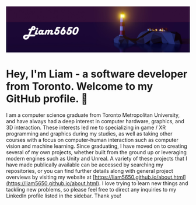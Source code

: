 [![header](./banner.jpg)](https://liam5650.github.io/)

# Hey, I'm Liam - a software developer from Toronto. Welcome to my GitHub profile. 👋

I am a computer science graduate from Toronto Metropolitan University, and have always had a deep interest in computer hardware, graphics, and 3D interaction. These interests led me to specializing in game / XR programming and graphics during my studies, as well as taking other courses with a focus on computer-human interaction such as computer vision and machine learning. Since graduating, I have moved on to creating several of my own projects, whether built from the ground up or leveraging modern engines such as Unity and Unreal. A variety of these projects that I have made publically available can be accessed by searching my repositories, or you can find further details along with general project overviews by visiting my website at [https://liam5650.github.io/about.html](https://liam5650.github.io/about.html). I love trying to learn new things and tackling new problems, so please feel free to direct any inquiries to my LinkedIn profile listed in the sidebar. Thank you!
<!--
**Liam5650/Liam5650** is a ✨ _special_ ✨ repository because its `README.md` (this file) appears on your GitHub profile.

Here are some ideas to get you started:

- 🔭 I’m currently working on ...
- 🌱 I’m currently learning ...
- 👯 I’m looking to collaborate on ...
- 🤔 I’m looking for help with ...
- 💬 Ask me about ...
- 📫 How to reach me: ...
- 😄 Pronouns: ...
- ⚡ Fun fact: ...
-->
